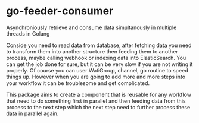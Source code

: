 # go-feeder-consumer
Asynchroniously retrieve and consume data simultanously in multiple threads in Golang

Conside you need to read data from database, after fetching data you need to transform them into another structure then feeding them to another process, maybe calling webhook or indexing data into ElasticSearch.
You can get the job done for sure, but it can be very slow if you are not writing it properly. Of course you can user WatiGroup, channel, go routine to speed things up. However when you are going to add more and more steps into your workflow it can be troublesome and get complicated.

This package aims to create a component that is reusable for any workflow that need to do something first in parallel and then feeding data from this process to the next step which the next step need to further process these data in parallel again.
